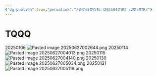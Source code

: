 ```yaml
---
{"dg-publish":true,"permalink":"/走势归类存档（202504之前）/2类/MTR/"}
---
```


# TQQQ
20250106
![Pasted image 20250627002644.png](/img/user/%E5%9B%BE%E7%89%87%E5%AD%98%E6%94%BE%E5%9C%B0/Pasted%20image%2020250627002644.png)
20250114
![Pasted image 20250627004013.png](/img/user/%E5%9B%BE%E7%89%87%E5%AD%98%E6%94%BE%E5%9C%B0/Pasted%20image%2020250627004013.png)
20250115
![Pasted image 20250627004140.png](/img/user/%E5%9B%BE%E7%89%87%E5%AD%98%E6%94%BE%E5%9C%B0/Pasted%20image%2020250627004140.png)
20250130
![Pasted image 20250627005034.png](/img/user/%E5%9B%BE%E7%89%87%E5%AD%98%E6%94%BE%E5%9C%B0/Pasted%20image%2020250627005034.png)
20250131
![Pasted image 20250627005119.png](/img/user/%E5%9B%BE%E7%89%87%E5%AD%98%E6%94%BE%E5%9C%B0/Pasted%20image%2020250627005119.png)
